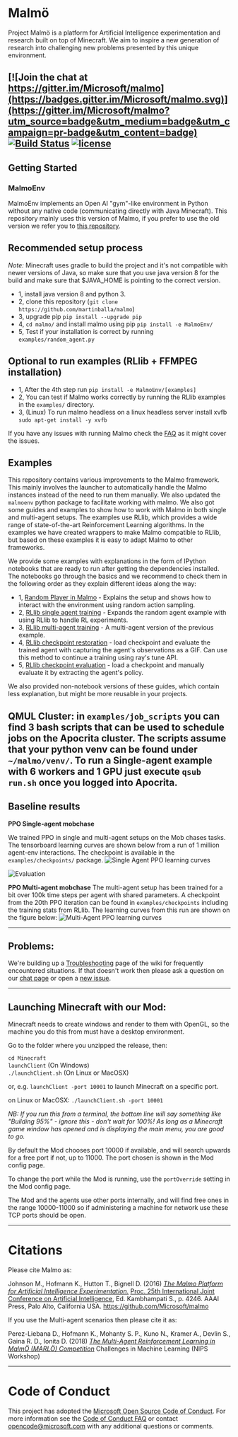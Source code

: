 # Malmö #
Project Malmö is a platform for Artificial Intelligence experimentation and research built on top of Minecraft. We aim to inspire a new generation of research into challenging new problems presented by this unique environment.

[![Join the chat at https://gitter.im/Microsoft/malmo](https://badges.gitter.im/Microsoft/malmo.svg)](https://gitter.im/Microsoft/malmo?utm_source=badge&utm_medium=badge&utm_campaign=pr-badge&utm_content=badge) [![Build Status](https://travis-ci.org/Microsoft/malmo.svg?branch=master)](https://travis-ci.org/Microsoft/malmo) [![license](https://img.shields.io/github/license/mashape/apistatus.svg?maxAge=2592000)](https://github.com/Microsoft/malmo/blob/master/LICENSE.txt)
----
## Getting Started ##

### MalmoEnv ###

MalmoEnv implements an Open AI "gym"-like environment in Python without any native code (communicating directly with Java Minecraft). This repository mainly uses this version of Malmo, if you prefer to use the old version we refer you to [this repository](https://github.com/microsoft/malmo).

## Recommended setup process 
*Note:* Minecraft uses gradle to build the project and it's not compatible with newer versions of Java, so make sure that you use java version 8 for the build and make sure that $JAVA_HOME is pointing to the correct version.
- 1, install java version 8 and python 3. 
- 2, clone this repository (```git clone https://github.com/martinballa/malmo```)
- 3, upgrade pip ```pip install --upgrade pip```
- 4, ```cd malmo/``` and install malmo using pip ```pip install -e MalmoEnv/```
- 5, Test if your installation is correct by running ```examples/random_agent.py```

## Optional to run examples (RLlib + FFMPEG installation)
- 1, After the 4th step run ```pip install -e MalmoEnv/[examples]```
- 2, You can test if Malmo works correctly by running the RLlib examples in the ```examples/``` directory.
- 3, (Linux) To run malmo headless on a linux headless server install xvfb ```sudo apt-get install -y xvfb```

If you have any issues with running Malmo check the [FAQ](examples/FAQ.md) as it might cover the issues.

## Examples
This repository contains various improvements to the Malmo framework. This mainly involves the launcher to automatically handle the Malmo instances instead of the need to run them manually. We also updated the ```malmoenv``` python package to facilitate working with malmo. We also got some guides and examples to show how to work with Malmo in both single and multi-agent setups. The examples use RLlib, which provides a wide range of state-of-the-art Reinforcement Learning algorithms. In the examples we have created wrappers to make Malmo compatible to RLlib, but based on these examples it is easy to adapt Malmo to other frameworks.

We provide some examples with explanations in the form of IPython notebooks that are ready to run after getting the dependencies installed.
The notebooks go through the basics and we recommend to check them in the following order as they explain different ideas along the way:
- 1, [Random Player in Malmo](examples/notebooks/random_agent_malmo.ipynb) - Explains the setup and shows how to interact with the environment using random action sampling.
- 2, [RLlib single agent training](examples/notebooks/rllib_single_agent.ipynb) - Expands the random agent example with using RLlib to handle RL experiments.
- 3, [RLlib multi-agent training](examples/notebooks/rllib_multi_agent.ipynb) - A multi-agent version of the previous example.
- 4, [RLlib checkpoint restoration](examples/notebooks/rllib_restore_checkpoint.ipynb) - load checkpoint and evaluate the trained agent with capturing the agent's observations as a GIF. Can use this method to continue a training using ray's tune API.
- 5, [RLlib checkpoint evaluation](examples/notebooks/rllib_evaluate_checkpoint.ipynb) - load a checkpoint and manually evaluate it by extracting the agent's policy.

We also provided non-notebook versions of these guides, which contain less explanation, but might be more reusable in your projects.

**QMUL Cluster:** in ```examples/job_scripts``` you can find 3 bash scripts that can be used to schedule jobs on the Apocrita cluster. The scripts assume that your python venv can be found under ```~/malmo/venv/```. To run a Single-agent example with 6 workers and 1 GPU just execute ```qsub run.sh``` once you logged into Apocrita.
----
## Baseline results
**PPO Single-agent mobchase**

We trained PPO in single and multi-agent setups on the Mob chases tasks. The tensorboard learning curves are shown below from a run of 1 million agent-env interactions. The checkpoint is available in the ```examples/checkpoints/``` package.
![Single Agent PPO learning curves](examples/imgs/PPO_single_agent_mobchase.png)

![Evaluation](examples/imgs/PPO_single_agent_mobchase.gif)

**PPO Multi-agent mobchase**
The multi-agent setup has been trained for a bit over 100k time steps per agent with shared parameters. A checkpoint from the 20th PPO iteration can be found in ```examples/checkpoints``` including the training stats from RLlib. The learning curves from this run are shown on the figure below:
![Multi-Agent PPO learning curves](examples/imgs/PPO_multi_agent_mobchase.png)

----

## Problems: ##

We're building up a [Troubleshooting](https://github.com/Microsoft/malmo/wiki/Troubleshooting) page of the wiki for frequently encountered situations. If that doesn't work then please ask a question on our [chat page](https://gitter.im/Microsoft/malmo) or open a [new issue](https://github.com/Microsoft/malmo/issues/new).

----

## Launching Minecraft with our Mod: ##

Minecraft needs to create windows and render to them with OpenGL, so the machine you do this from must have a desktop environment.

Go to the folder where you unzipped the release, then:

`cd Minecraft`  
`launchClient` (On Windows)  
`./launchClient.sh` (On Linux or MacOSX)

or, e.g. `launchClient -port 10001` to launch Minecraft on a specific port.

on Linux or MacOSX: `./launchClient.sh -port 10001`

*NB: If you run this from a terminal, the bottom line will say something like "Building 95%" - ignore this - don't wait for 100%! As long as a Minecraft game window has opened and is displaying the main menu, you are good to go.*

By default the Mod chooses port 10000 if available, and will search upwards for a free port if not, up to 11000.
The port chosen is shown in the Mod config page.

To change the port while the Mod is running, use the `portOverride` setting in the Mod config page.

The Mod and the agents use other ports internally, and will find free ones in the range 10000-11000 so if administering
a machine for network use these TCP ports should be open.

----

# Citations #

Please cite Malmo as:

Johnson M., Hofmann K., Hutton T., Bignell D. (2016) [_The Malmo Platform for Artificial Intelligence Experimentation._](http://www.ijcai.org/Proceedings/16/Papers/643.pdf) [Proc. 25th International Joint Conference on Artificial Intelligence](http://www.ijcai.org/Proceedings/2016), Ed. Kambhampati S., p. 4246. AAAI Press, Palo Alto, California USA. https://github.com/Microsoft/malmo

If you use the Multi-agent scenarios then please cite it as:

Perez-Liebana D., Hofmann K., Mohanty S. P., Kuno N., Kramer A., Devlin S., Gaina R. D., Ionita D. (2018) [_The Multi-Agent Reinforcement Learning in MalmÖ (MARLÖ) Competition_](https://arxiv.org/abs/1901.08129) Challenges in Machine Learning (NIPS Workshop)

----

# Code of Conduct #

This project has adopted the [Microsoft Open Source Code of Conduct](https://opensource.microsoft.com/codeofconduct/). For more information see the [Code of Conduct FAQ](https://opensource.microsoft.com/codeofconduct/faq/) or contact [opencode@microsoft.com](mailto:opencode@microsoft.com) with any additional questions or comments.
